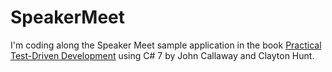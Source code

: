 # SpeakerMeet

I'm coding along the Speaker Meet sample application in the book [Practical Test-Driven Development](https://www.packtpub.com/web-development/practical-test-driven-development-using-c-7) using C# 7 by John Callaway and Clayton Hunt.
